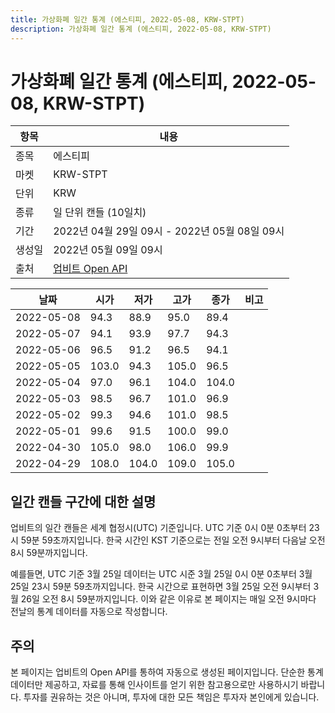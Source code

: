```yaml
---
title: 가상화폐 일간 통계 (에스티피, 2022-05-08, KRW-STPT)
description: 가상화폐 일간 통계 (에스티피, 2022-05-08, KRW-STPT)
---
```



가상화폐 일간 통계 (에스티피, 2022-05-08, KRW-STPT)
===

|항목|내용|
|--|--|
|종목|에스티피|
|마켓|KRW-STPT|
|단위|KRW|
|종류|일 단위 캔들 (10일치)|
|기간|2022년 04월 29일 09시 - 2022년 05월 08일 09시|
|생성일|2022년 05월 09일 09시|
|출처|[업비트 Open API](https://docs.upbit.com)|


|날짜|시가|저가|고가|종가|비고|
|--|--|--|--|--|--|
|2022-05-08|94.3|88.9|95.0|89.4|    |
|2022-05-07|94.1|93.9|97.7|94.3|    |
|2022-05-06|96.5|91.2|96.5|94.1|    |
|2022-05-05|103.0|94.3|105.0|96.5|    |
|2022-05-04|97.0|96.1|104.0|104.0|    |
|2022-05-03|98.5|96.7|101.0|96.9|    |
|2022-05-02|99.3|94.6|101.0|98.5|    |
|2022-05-01|99.6|91.5|100.0|99.0|    |
|2022-04-30|105.0|98.0|106.0|99.9|    |
|2022-04-29|108.0|104.0|109.0|105.0|    |


일간 캔들 구간에 대한 설명
---


업비트의 일간 캔들은 세계 협정시(UTC) 기준입니다. 
UTC 기준 0시 0분 0초부터 23시 59분 59초까지입니다. 
한국 시간인 KST 기준으로는 전일 오전 9시부터 다음날 오전 8시 59분까지입니다. 


예를들면, UTC 기준 3월 25일 데이터는 UTC 시준 3월 25일 0시 0분 0초부터 3월 25일 23시 59분 59초까지입니다. 
한국 시간으로 표현하면 3월 25일 오전 9시부터 3월 26일 오전 8시 59분까지입니다. 
이와 같은 이유로 본 페이지는 매일 오전 9시마다 전날의 통계 데이터를 자동으로 작성합니다. 


주의
---


본 페이지는 업비트의 Open API를 통하여 자동으로 생성된 페이지입니다. 
단순한 통계 데이터만 제공하고, 자료를 통해 인사이트를 얻기 위한 참고용으로만 사용하시기 바랍니다. 
투자를 권유하는 것은 아니며, 투자에 대한 모든 책임은 투자자 본인에게 있습니다. 
